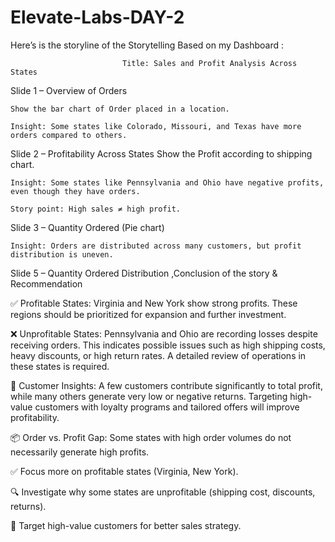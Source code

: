 # Elevate-Labs-DAY-2
Here’s is the storyline of the Storytelling Based on my Dashboard :

                             Title: Sales and Profit Analysis Across States

Slide 1 – Overview of Orders

    Show the bar chart of Order placed in a location.

    Insight: Some states like Colorado, Missouri, and Texas have more orders compared to others.

Slide 2 – Profitability Across States Show the Profit according to shipping chart.

    Insight: Some states like Pennsylvania and Ohio have negative profits, even though they have orders.

    Story point: High sales ≠ high profit.

Slide 3 – Quantity Ordered (Pie chart)

    Insight: Orders are distributed across many customers, but profit distribution is uneven.

Slide 5 – Quantity Ordered Distribution ,Conclusion of the story & Recommendation

  ✅ Profitable States: Virginia and New York show strong profits. These regions should be prioritized for expansion and further investment.

  ❌ Unprofitable States: Pennsylvania and Ohio are recording losses despite receiving orders. This indicates possible issues such as high shipping costs, heavy discounts, or high          return rates. A detailed review of operations in these states is required.

  🎯 Customer Insights: A few customers contribute significantly to total profit, while many others generate very low or negative returns. Targeting high-value customers with loyalty        programs and tailored offers will improve profitability.

  📦 Order vs. Profit Gap: Some states with high order volumes do not necessarily generate high profits.


✅ Focus more on profitable states (Virginia, New York).

🔍 Investigate why some states are unprofitable (shipping cost, discounts, returns).

🎯 Target high-value customers for better sales strategy.

